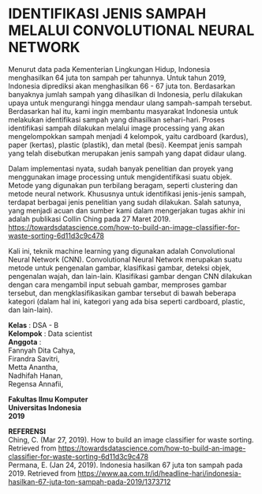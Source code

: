 # IDENTIFIKASI JENIS SAMPAH MELALUI CONVOLUTIONAL NEURAL NETWORK

Menurut data pada Kementerian Lingkungan Hidup, Indonesia menghasilkan 64 juta ton sampah per tahunnya. Untuk tahun 2019, Indonesia diprediksi akan menghasilkan 66 - 67 juta ton. Berdasarkan banyaknya jumlah sampah yang dihasilkan di Indonesia, perlu dilakukan upaya untuk mengurangi hingga mendaur ulang sampah-sampah tersebut.
Berdasarkan hal itu, kami ingin membantu masyarakat Indonesia untuk melakukan identifikasi sampah yang dihasilkan sehari-hari. Proses identifikasi sampah dilakukan melalui image processing yang akan mengelompokkan sampah menjadi 4 kelompok, yaitu cardboard (kardus), paper (kertas), plastic (plastik), dan metal (besi). Keempat jenis sampah yang telah disebutkan merupakan jenis sampah yang dapat didaur ulang.

Dalam implementasi nyata, sudah banyak penelitian dan proyek yang menggunakan image processing untuk mengidentifikasi suatu objek. Metode yang digunakan pun terbilang beragam, seperti clustering dan metode neural network. 
Khususnya untuk identifikasi jenis-jenis sampah, terdapat berbagai jenis penelitian yang sudah dilakukan. Salah satunya, yang menjadi acuan dan sumber kami dalam mengerjakan tugas akhir ini adalah publikasi Collin Ching pada 27 Maret 2019. 
https://towardsdatascience.com/how-to-build-an-image-classifier-for-waste-sorting-6d11d3c9c478

Kali ini, teknik machine learning yang digunakan adalah Convolutional Neural Network (CNN). Convolutional Neural Network merupakan suatu metode untuk pengenalan gambar, klasifikasi gambar, deteksi objek, pengenalan wajah, dan lain-lain. Klasifikasi gambar dengan CNN dilakukan dengan cara mengambil input sebuah gambar, memproses gambar tersebut, dan mengklasifikasikan gambar tersebut di bawah beberapa kategori (dalam hal ini, kategori yang ada bisa seperti cardboard, plastic, dan lain-lain).

**Kelas** : DSA - B  
**Kelompok** : Data scientist   
**Anggota** :  
Fannyah Dita Cahya,  
Firandra Savitri,    
Metta Anantha,  
Nadhifah Hanan,  
Regensa Annafii,  

**Fakultas Ilmu Komputer  
Universitas Indonesia  
2019**  

**REFERENSI**  
Ching, C. (Mar 27, 2019). How to build an image classifier for waste sorting. Retrieved from https://towardsdatascience.com/how-to-build-an-image-classifier-for-waste-sorting-6d11d3c9c478  
Permana, E. (Jan 24, 2019). Indonesia hasilkan 67 juta ton sampah pada 2019. Retrieved from https://www.aa.com.tr/id/headline-hari/indonesia-hasilkan-67-juta-ton-sampah-pada-2019/1373712
